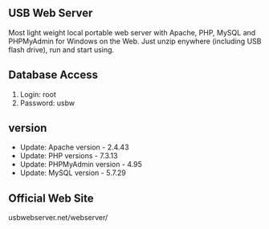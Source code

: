 ## USB Web Server

Most light weight local portable web server with Apache, PHP, MySQL and PHPMyAdmin for Windows on the Web. Just unzip enywhere (including USB flash drive), run and start using.

## Database Access

1. Login: root
1. Password: usbw

## version
* Update: Apache version - 2.4.43
* Update: PHP versions - 7.3.13 
* Update: PHPMyAdmin version - 4.95
* Update: MySQL version - 5.7.29

## Official Web Site
usbwebserver.net/webserver/
